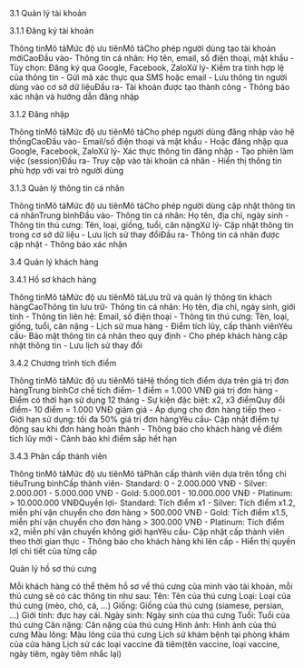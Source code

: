 3.1 Quản lý tài khoản

3.1.1 Đăng ký tài khoản

Thông tinMô tảMức độ ưu tiênMô tảCho phép người dùng tạo tài khoản mớiCaoĐầu vào- Thông tin cá nhân: Họ tên, email, số điện thoại, mật khẩu - Tùy chọn: Đăng ký qua Google, Facebook, ZaloXử lý- Kiểm tra tính hợp lệ của thông tin - Gửi mã xác thực qua SMS hoặc email - Lưu thông tin người dùng vào cơ sở dữ liệuĐầu ra- Tài khoản được tạo thành công - Thông báo xác nhận và hướng dẫn đăng nhập

3.1.2 Đăng nhập

Thông tinMô tảMức độ ưu tiênMô tảCho phép người dùng đăng nhập vào hệ thốngCaoĐầu vào- Email/số điện thoại và mật khẩu - Hoặc đăng nhập qua Google, Facebook, ZaloXử lý- Xác thực thông tin đăng nhập - Tạo phiên làm việc (session)Đầu ra- Truy cập vào tài khoản cá nhân - Hiển thị thông tin phù hợp với vai trò người dùng

3.1.3 Quản lý thông tin cá nhân

Thông tinMô tảMức độ ưu tiênMô tảCho phép người dùng cập nhật thông tin cá nhânTrung bìnhĐầu vào- Thông tin cá nhân: Họ tên, địa chỉ, ngày sinh - Thông tin thú cưng: Tên, loại, giống, tuổi, cân nặngXử lý- Cập nhật thông tin trong cơ sở dữ liệu - Lưu lịch sử thay đổiĐầu ra- Thông tin cá nhân được cập nhật - Thông báo xác nhận



3.4 Quản lý khách hàng

3.4.1 Hồ sơ khách hàng

Thông tinMô tảMức độ ưu tiênMô tảLưu trữ và quản lý thông tin khách hàngCaoThông tin lưu trữ- Thông tin cá nhân: Họ tên, địa chỉ, ngày sinh, giới tính - Thông tin liên hệ: Email, số điện thoại - Thông tin thú cưng: Tên, loại, giống, tuổi, cân nặng - Lịch sử mua hàng - Điểm tích lũy, cấp thành viênYêu cầu- Bảo mật thông tin cá nhân theo quy định - Cho phép khách hàng cập nhật thông tin - Lưu lịch sử thay đổi

3.4.2 Chương trình tích điểm

Thông tinMô tảMức độ ưu tiênMô tảHệ thống tích điểm dựa trên giá trị đơn hàngTrung bìnhCơ chế tích điểm- 1 điểm = 1.000 VNĐ giá trị đơn hàng - Điểm có thời hạn sử dụng 12 tháng - Sự kiện đặc biệt: x2, x3 điểmQuy đổi điểm- 10 điểm = 1.000 VNĐ giảm giá - Áp dụng cho đơn hàng tiếp theo - Giới hạn sử dụng: tối đa 50% giá trị đơn hàngYêu cầu- Cập nhật điểm tự động sau khi đơn hàng hoàn thành - Thông báo cho khách hàng về điểm tích lũy mới - Cảnh báo khi điểm sắp hết hạn

3.4.3 Phân cấp thành viên

Thông tinMô tảMức độ ưu tiênMô tảPhân cấp thành viên dựa trên tổng chi tiêuTrung bìnhCấp thành viên- Standard: 0 - 2.000.000 VNĐ - Silver: 2.000.001 - 5.000.000 VNĐ - Gold: 5.000.001 - 10.000.000 VNĐ - Platinum: > 10.000.000 VNĐQuyền lợi- Standard: Tích điểm x1 - Silver: Tích điểm x1.2, miễn phí vận chuyển cho đơn hàng > 500.000 VNĐ - Gold: Tích điểm x1.5, miễn phí vận chuyển cho đơn hàng > 300.000 VNĐ - Platinum: Tích điểm x2, miễn phí vận chuyển không giới hạnYêu cầu- Cập nhật cấp thành viên theo thời gian thực - Thông báo cho khách hàng khi lên cấp - Hiển thị quyền lợi chi tiết của từng cấp



Quản lý hồ sơ thú cưng

Mỗi khách hàng có thể thêm hồ sơ về thú cưng của mình vào tài khoản, mỗi thú cưng sẽ có các thông tin như sau:
Tên: Tên của thú cưng
Loại: Loại của thú cưng (mèo, chó, cá, ...)
Giống: Giống của thú cưng (siamese, persian, ...)
Giới tính: đực hay cái.
Ngày sinh: Ngày sinh của thú cưng
Tuổi: Tuổi của thú cưng
Cân nặng: Cân nặng của thú cưng
Hình ảnh: Hình ảnh của thú cưng
Màu lông: Màu lông của thú cưng
Lịch sử khám bệnh tại phòng khám của cửa hàng
Lịch sử các loại vaccine đã tiêm(tên vaccine, loại vaccine, ngày tiêm, ngày tiêm nhắc lại)